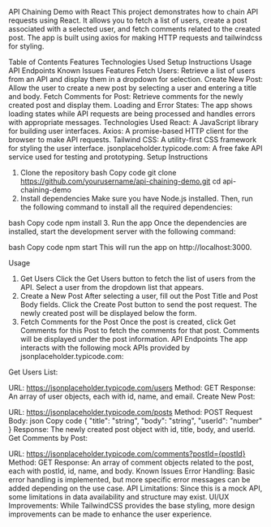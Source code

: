 API Chaining Demo with React
This project demonstrates how to chain API requests using React. It allows you to fetch a list of users, create a post associated with a selected user, and fetch comments related to the created post. The app is built using axios for making HTTP requests and tailwindcss for styling.

Table of Contents
Features
Technologies Used
Setup Instructions
Usage
API Endpoints
Known Issues
Features
Fetch Users: Retrieve a list of users from an API and display them in a dropdown for selection.
Create New Post: Allow the user to create a new post by selecting a user and entering a title and body.
Fetch Comments for Post: Retrieve comments for the newly created post and display them.
Loading and Error States: The app shows loading states while API requests are being processed and handles errors with appropriate messages.
Technologies Used
React: A JavaScript library for building user interfaces.
Axios: A promise-based HTTP client for the browser to make API requests.
Tailwind CSS: A utility-first CSS framework for styling the user interface.
jsonplaceholder.typicode.com: A free fake API service used for testing and prototyping.
Setup Instructions
1. Clone the repository
bash
Copy code
git clone https://github.com/yourusername/api-chaining-demo.git
cd api-chaining-demo
2. Install dependencies
Make sure you have Node.js installed. Then, run the following command to install all the required dependencies:

bash
Copy code
npm install
3. Run the app
Once the dependencies are installed, start the development server with the following command:

bash
Copy code
npm start
This will run the app on http://localhost:3000.

Usage
1. Get Users
Click the Get Users button to fetch the list of users from the API.
Select a user from the dropdown list that appears.
2. Create a New Post
After selecting a user, fill out the Post Title and Post Body fields.
Click the Create Post button to send the post request.
The newly created post will be displayed below the form.
3. Fetch Comments for the Post
Once the post is created, click Get Comments for this Post to fetch the comments for that post.
Comments will be displayed under the post information.
API Endpoints
The app interacts with the following mock APIs provided by jsonplaceholder.typicode.com:

Get Users List:

URL: https://jsonplaceholder.typicode.com/users
Method: GET
Response: An array of user objects, each with id, name, and email.
Create New Post:

URL: https://jsonplaceholder.typicode.com/posts
Method: POST
Request Body:
json
Copy code
{
  "title": "string",
  "body": "string",
  "userId": "number"
}
Response: The newly created post object with id, title, body, and userId.
Get Comments by Post:

URL: https://jsonplaceholder.typicode.com/comments?postId={postId}
Method: GET
Response: An array of comment objects related to the post, each with postId, id, name, and body.
Known Issues
Error Handling: Basic error handling is implemented, but more specific error messages can be added depending on the use case.
API Limitations: Since this is a mock API, some limitations in data availability and structure may exist.
UI/UX Improvements: While TailwindCSS provides the base styling, more design improvements can be made to enhance the user experience.
